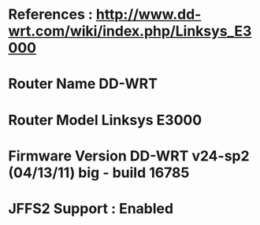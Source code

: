 # References : http://www.dd-wrt.com/wiki/index.php/Linksys_E3000

# Router Name DD-WRT
# Router Model Linksys E3000
# Firmware Version DD-WRT v24-sp2 (04/13/11) big - build 16785
# JFFS2 Support : Enabled 

